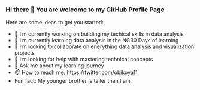 ### Hi there 👋 You are welcome to my GitHub Profile Page

Here are some ideas to get you started:

- 🔭 I’m currently working on building my techical skills in data analysis
- 🌱 I’m currently learning data analysis in the NG30 Days of learning
- 👯 I’m looking to collaborate on enerything data analysis and visualization projects
- 🤔 I’m looking for help with mastering technical concepts
- 💬 Ask me about my learning journey
- 📫 How to reach me: https://twitter.com/obikoya11
- Fun fact: My younger brother is taller than I am.
